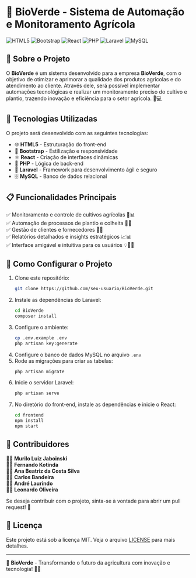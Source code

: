 # 🌱 BioVerde - Sistema de Automação e Monitoramento Agrícola

![HTML5](https://img.shields.io/badge/HTML5-E34F26?style=for-the-badge&logo=html5&logoColor=white)
![Bootstrap](https://img.shields.io/badge/Bootstrap-7952B3?style=for-the-badge&logo=bootstrap&logoColor=white)
![React](https://img.shields.io/badge/React-61DAFB?style=for-the-badge&logo=react&logoColor=black)
![PHP](https://img.shields.io/badge/PHP-777BB4?style=for-the-badge&logo=php&logoColor=white)
![Laravel](https://img.shields.io/badge/Laravel-FF2D20?style=for-the-badge&logo=laravel&logoColor=white)
![MySQL](https://img.shields.io/badge/MySQL-4479A1?style=for-the-badge&logo=mysql&logoColor=white)

## 📌 Sobre o Projeto
O **BioVerde** é um sistema desenvolvido para a empresa **BioVerde**, com o objetivo de otimizar e aprimorar a qualidade dos produtos agrícolas e do atendimento ao cliente. Através dele, será possível implementar automações tecnológicas e realizar um monitoramento preciso do cultivo e plantio, trazendo inovação e eficiência para o setor agrícola. 🌾💻

## 🚀 Tecnologias Utilizadas
O projeto será desenvolvido com as seguintes tecnologias:

- 🌐 **HTML5** - Estruturação do front-end
- 🎨 **Bootstrap** - Estilização e responsividade
- ⚛️ **React** - Criação de interfaces dinâmicas
- 🐘 **PHP** - Lógica de back-end
- 🚀 **Laravel** - Framework para desenvolvimento ágil e seguro
- 🗄️ **MySQL** - Banco de dados relacional

## 📋 Funcionalidades Principais
✅ Monitoramento e controle de cultivos agrícolas 🌱📊  
✅ Automação de processos de plantio e colheita 🚜🤖  
✅ Gestão de clientes e fornecedores 📂🤝  
✅ Relatórios detalhados e insights estratégicos 📈📊  
✅ Interface amigável e intuitiva para os usuários 💡👨‍💻  

## 🔧 Como Configurar o Projeto
1. Clone este repositório:
   ```bash
   git clone https://github.com/seu-usuario/BioVerde.git
   ```
2. Instale as dependências do Laravel:
   ```bash
   cd BioVerde
   composer install
   ```
3. Configure o ambiente:
   ```bash
   cp .env.example .env
   php artisan key:generate
   ```
4. Configure o banco de dados MySQL no arquivo `.env`  
5. Rode as migrações para criar as tabelas:
   ```bash
   php artisan migrate
   ```
6. Inicie o servidor Laravel:
   ```bash
   php artisan serve
   ```
7. No diretório do front-end, instale as dependências e inicie o React:
   ```bash
   cd frontend
   npm install
   npm start
   ```

## 🤝 Contribuidores
👨‍💻 **Murilo Luiz Jaboinski**  
👩‍💻 **Fernando Kotinda**  
👩‍💻 **Ana Beatriz da Costa Silva**  
👩‍💻 **Carlos Bandeira**  
👩‍💻 **André Laurindo**  
👩‍💻 **Leonardo Oliveira**  

Se deseja contribuir com o projeto, sinta-se à vontade para abrir um pull request! 🚀

## 📜 Licença
Este projeto está sob a licença MIT. Veja o arquivo [LICENSE](LICENSE) para mais detalhes.

---
📌 **BioVerde** - Transformando o futuro da agricultura com inovação e tecnologia! 🌾🚀

